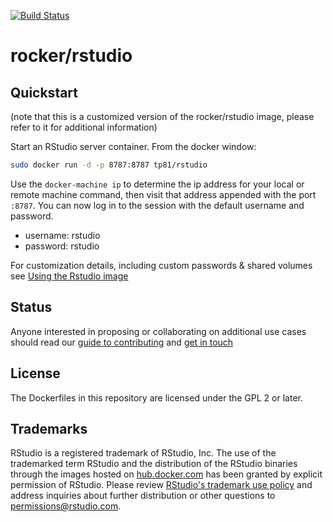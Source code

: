 [![Build Status](https://travis-ci.org/rocker-org/rocker.svg?branch=master)](https://travis-ci.org/rocker-org/rocker)

# rocker/rstudio #


## Quickstart

(note that this is a customized version of the rocker/rstudio image, please refer to it for additional information)

Start an RStudio server container. From the docker window: 

```bash
sudo docker run -d -p 8787:8787 tp81/rstudio
```

Use the `docker-machine ip` to determine the ip address for your local or remote machine command, then visit that address
appended with the port `:8787`.  You can now log in to the session with the default username and password.

- username: rstudio 
- password: rstudio


For customization details, including custom passwords & shared volumes see [Using the Rstudio image](https://github.com/rocker-org/rocker/wiki/Using-the-RStudio-image)

## Status ##

Anyone interested in proposing or collaborating on additional use cases should read our [guide to contributing](https://github.com/rocker-org/rocker/wiki/How-to-contribute) and [get in touch](http://github.com/rocker-org/rocker/issues)

## License ##

The Dockerfiles in this repository are licensed under the GPL 2 or later.

## Trademarks ##

RStudio is a registered trademark of RStudio, Inc.  The use of the trademarked term RStudio and the distribution of the RStudio binaries through the images hosted on [hub.docker.com](https://registry.hub.docker.com/) has been granted by explicit permission of RStudio.  Please review [RStudio's trademark use policy](http://www.rstudio.com/about/trademark/) and address inquiries about further distribution or other questions to [permissions@rstudio.com](emailto:permissions@rstudio.com).
